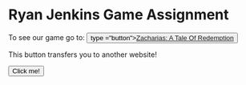# Ryan Jenkins Game Assignment
To see our game go to: <button> type ="button"><a href="https://ryanjenkins.itch.io/zacharias-prototype">Zacharias: A Tale Of Redemption</a></button>


<p>This button transfers you to another website!</p>
<a href="https://ryanjenkins.itch.io/zacharias-prototype" target="_blank">
	<button>Click me!</button>
